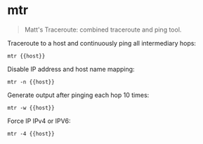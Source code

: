 mtr
===

> Matt's Traceroute: combined traceroute and ping tool.

Traceroute to a host and continuously ping all intermediary hops:

    mtr {{host}}

Disable IP address and host name mapping:

    mtr -n {{host}}

Generate output after pinging each hop 10 times:

    mtr -w {{host}}

Force IP IPv4 or IPV6:

    mtr -4 {{host}}
